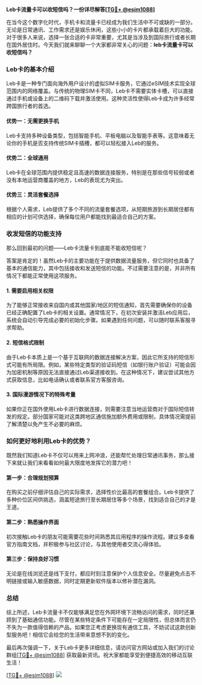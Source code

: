 **Leb卡流量卡可以收短信吗？一份详尽解答[[TG💪+ @esim1088](https://t.me/s/esim1088)]**

在当今这个数字化时代，手机卡和流量卡已经成为我们生活中不可或缺的一部分。无论是日常通讯、工作需求还是娱乐休闲，这些小小的卡片都承载着巨大的功能。对于很多人来说，选择一张合适的卡非常重要，尤其是当涉及到国际旅行或者长期在国外居住时。今天我们就来聊聊一个大家都非常关心的问题：**leb卡流量卡可以收短信吗？**

### Leb卡的基本介绍

Leb卡是一种专门面向海外用户设计的虚拟SIM卡服务，它通过eSIM技术实现全球范围内的网络覆盖。与传统的物理SIM卡不同，Leb卡不需要实体卡槽，可以直接通过手机或设备上的二维码下载并激活使用。这种灵活性使得Leb卡成为许多经常跨国旅行者的首选。

#### 优势一：无需更换手机
Leb卡支持多种设备类型，包括智能手机、平板电脑以及智能手表等。这意味着无论你的手机是否支持传统SIM卡插槽，都可以轻松接入Leb的服务。

#### 优势二：全球通用
Leb卡在全球范围内提供稳定且高速的数据连接服务，特别是在那些信号较弱或者没有本地运营商覆盖的地方，Leb的表现尤为突出。

#### 优势三：灵活套餐选择
根据个人需求，Leb提供了多个不同的流量套餐选项，从短期旅游到长期居住都有相应的计划可供选择，确保每位用户都能找到最适合自己的方案。

### 收发短信的功能支持

那么回到最初的问题——Leb卡流量卡到底能不能收短信呢？

答案是肯定的！虽然Leb卡的主要功能在于提供数据流量服务，但它同时也具备了基本的通信能力，其中包括接收和发送短信的功能。不过需要注意的是，并非所有情况下都能正常使用这项服务。

#### 1. 需要启用相关权限
为了能够正常接收来自国内或其他国家/地区的短信通知，首先需要确保你的设备已经正确配置了Leb卡的相关设置。通常情况下，在初次安装并激活Leb应用后，系统会自动引导完成必要的初始化步骤。如果遇到任何问题，可以随时联系客服寻求帮助。

#### 2. 短信格式限制
由于Leb卡本质上是一个基于互联网的数据连接解决方案，因此它所支持的短信形式可能有所局限。例如，某些特定类型的验证码短信（如银行账户验证）可能会因为加密机制等原因无法直接通过Leb渠道接收到。在这种情况下，建议尝试其他方式获取信息，比如电话确认或者联系官方客服咨询。

#### 3. 国际漫游情况下的特殊考量
如果你正在国外使用Leb卡进行数据连接，则需要注意当地运营商对于国际短信转发的规定。部分国家可能对这类跨地区通信施加额外费用或限制，具体情况需提前了解清楚以免产生不必要的麻烦。

### 如何更好地利用Leb卡的优势？

既然我们知道Leb卡不仅可以用来上网冲浪，还能帮忙处理日常通讯事务，那么接下来就让我们来看看如何最大限度地发挥它的潜力吧！

#### 第一步：合理规划预算
在购买之前仔细评估自己的实际需求，选择性价比最高的套餐组合。Leb卡提供了多种价位区间供挑选，涵盖短途旅行至长期居住等多个场景，找到适合自己的才是王道。

#### 第二步：熟悉操作界面
初次接触Leb卡的朋友可能需要花些时间熟悉其应用程序的操作流程。建议多查看官方指南文档，并积极参与社区讨论，与其他使用者交流心得体验。

#### 第三步：保持良好习惯
无论是在线浏览还是线下支付，都应时刻注意保护个人信息安全。尽量避免点击不明链接或输入敏感数据，同时定期更新软件版本以修补潜在漏洞。

### 总结

综上所述，Leb卡流量卡不仅能够满足您在外网环境下流畅访问的需求，同时还兼顾到了基础通信功能。尽管在某些特定条件下可能存在一定局限性，但总体而言仍不失为一款值得信赖的产品。如果您正考虑更换现有通信工具，不妨试试这款创新型服务吧！相信它会给您的生活带来意想不到的变化。

最后再次强调一下，关于Leb卡更多详细信息，请访问官方网站或加入我们的讨论群组[[TG💪+ @esim1088](https://t.me/s/esim1088)] 获取最新资讯。祝大家都能享受到便捷高效的移动互联生活！

[[TG💪+ @esim1088](https://t.me/s/esim1088)] ![](https://i.postimg.cc/4NQfJmqS/Snipaste-2025-05-13-00-14-12.png)